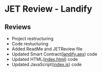 # JET Review - Landify

## Reviews

- Project restructuring
- Code restucturing
- Added ReadMe and JETReview file
- Updated Smart Contract([landify.aes](contract/landify.aes)) code
- Updated HTML([index.html](index.html)) code
- Updated JavaScript([index.js](assets/js/index.js)) code
